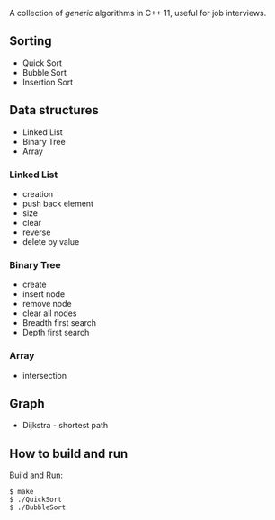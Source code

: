 A collection of *generic* algorithms in C++ 11, useful for job interviews.

## Sorting

* Quick Sort
* Bubble Sort
* Insertion Sort

## Data structures

* Linked List
* Binary Tree
* Array

### Linked List

* creation
* push back element
* size
* clear
* reverse
* delete by value

### Binary Tree 

 * create 
 * insert node
 * remove node
 * clear all nodes
 * Breadth first search 
 * Depth first search

### Array

 * intersection
 
## Graph

 * Dijkstra - shortest path

## How to build and run 

Build and Run:

    $ make
    $ ./QuickSort
    $ ./BubbleSort
